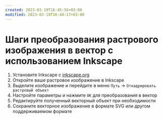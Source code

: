 ```yaml
---
created: 2023-03-19T16:45:56+03:00
modified: 2023-03-19T16:48:17+03:00
---
```


# Шаги преобразования растрового изображения в вектор с использованием Inkscape

1. Установите Inkscape с [inkscape.org](https://inkscape.org/)
2. Откройте ваше растровое изображение в Inkscape
3. Выделите изображение и перейдите в меню `Путь` → `Откадрировать растровый объект`
4. Настройте параметры и нажмите `ОК` для преобразования в вектор
5. Редактируйте полученный векторный объект при необходимости
6. Сохраните векторное изображение в формате SVG или другом поддерживаемом формате
